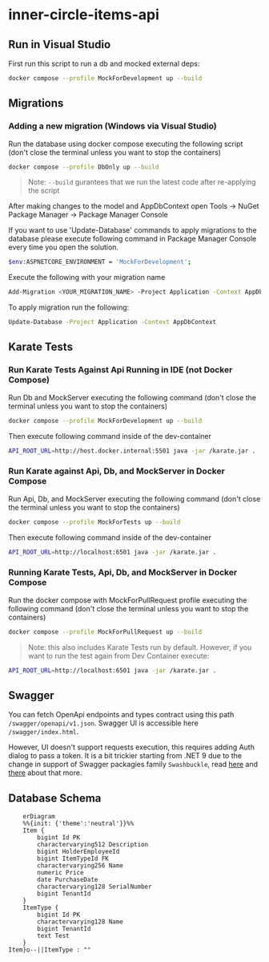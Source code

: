 # inner-circle-items-api

## Run in Visual Studio

First run this script to run a db and mocked external deps:
```bash
docker compose --profile MockForDevelopment up --build
```

## Migrations

### Adding a new migration  (Windows via Visual Studio)

Run the database using docker compose executing the following script (don't close the terminal unless you want to stop the containers)
```bash
docker compose --profile DbOnly up --build
```
>Note: `--build` gurantees that we run the latest code after re-applying the script

After making changes to the model and AppDbContext open Tools -> NuGet Package Manager -> Package Manager Console

If you want to use 'Update-Database' commands to apply migrations to the database please execute following command in Package Manager Console every time you open the solution.
```bash
$env:ASPNETCORE_ENVIRONMENT = 'MockForDevelopment';
```

Execute the following with your migration name
```bash
Add-Migration <YOUR_MIGRATION_NAME> -Project Application -Context AppDbContext
```

To apply migration run the following:
```bash
Update-Database -Project Application -Context AppDbContext
```


## Karate Tests

### Run Karate Tests Against Api Running in IDE (not Docker Compose)

Run Db and MockServer executing the following command (don't close the terminal unless you want to stop the containers)

```bash
docker compose --profile MockForDevelopment up --build
```

Then execute following command inside of the dev-container
```bash
API_ROOT_URL=http://host.docker.internal:5501 java -jar /karate.jar .
```

### Run Karate against Api, Db, and MockServer in Docker Compose

Run Api, Db, and MockServer executing the following command (don't close the terminal unless you want to stop the containers)

```bash
docker compose --profile MockForTests up --build
```

Then execute following command inside of the dev-container
```bash
API_ROOT_URL=http://localhost:6501 java -jar /karate.jar .
```

### Running Karate Tests, Api, Db, and MockServer in Docker Compose

Run the docker compose with MockForPullRequest profile executing the following command (don't close the terminal unless you want to stop the containers)

```bash
docker compose --profile MockForPullRequest up --build
```
>Note: this also includes Karate Tests run by default. However, if you want to run the test again from Dev Container execute:
```bash
API_ROOT_URL=http://localhost:6501 java -jar /karate.jar .
```

## Swagger

You can fetch OpenApi endpoints and types contract using this path `/swagger/openapi/v1.json`. Swagger UI is accessible here `/swagger/index.html`. 

However, UI doesn't support requests execution, this requires adding Auth dialog to pass a token. It is a bit trickier starting from .NET 9 due to the change in support of Swagger packagies family `Swashbuckle`, read [here](https://learn.microsoft.com/en-us/aspnet/core/tutorials/getting-started-with-swashbuckle?view=aspnetcore-8.0&tabs=visual-studio) and [there](https://learn.microsoft.com/en-us/aspnet/core/fundamentals/openapi/overview?view=aspnetcore-9.0&preserve-view=true) about that more.

## Database Schema
<!--- SIREN_START -->
```mermaid
	erDiagram
	%%{init: {'theme':'neutral'}}%%
	Item {
		bigint Id PK
		charactervarying512 Description 
		bigint HolderEmployeeId 
		bigint ItemTypeId FK
		charactervarying256 Name 
		numeric Price 
		date PurchaseDate 
		charactervarying128 SerialNumber 
		bigint TenantId 
	}
	ItemType {
		bigint Id PK
		charactervarying128 Name 
		bigint TenantId 
		text Test 
	}
Item}o--||ItemType : ""
```
<!--- SIREN_END -->
